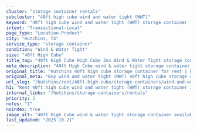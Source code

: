 ```yaml
---
cluster: "storage container rentals"
subcluster: "40ft high cube wind and water tight (WWT)"
keyword: "40ft high cube wind and water tight (WWT) storage container for rent Hutchins, TX"
intent: "Transactional-Local"
page_type: "Location-Product"
city: "Hutchins, TX"
service_type: "storage container"
condition: "Wind & Water Tight"
size: "40ft High Cube"
title_tag: "40ft High Cube High Cube 2nx Wind & Water Tight storage container Sales in Hutchins | LC Container"
meta_description: "40ft High Cube wind & water tight storage container sales in Hutchins. High cube containers with extra height. Fast delivery, competitive pricing. Serving storage containers area. Quote ID: KV7. Call (214) 524-4168 for your free quote today."
original_title: "Hutchins 40ft high cube storage container for rent | LC"
original_meta: "Buy wind and water tight (WWT) 40ft high cube storage container rent with local delivery in Hutchins, TX. LC Container — local Since 2003. Request a fast quote today."
url_slug: "/hutchins/rent/40ft-high-cube/storage-containers/wind-and-water-tight-wwt"
h1: "Rent 40ft high cube wind and water tight (WWT) storage container in Hutchins"
internal_links: "/hutchins/storage-containers/rentals"
priority: 3
notes: "1"
noindex: true
image_alt: "40ft High Cube wind & water tight storage container available for delivery in Hutchins"
last_updated: "2025-10-21"
---
```


<!-- TODO: Add unique city/inventory copy, images, and internal links here. -->
